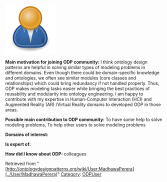 [![Image:ODPUser.png](../images/a/a6/ODPUser.png)](../Image/ODPUser.png "Image:ODPUser.png")




  





__Main motivation for joining ODP community:__ I think ontology design patterns are helpful in solving similar types of modeling problems in different domains. Even though there could be domain-specific knowledge and ontologies, we often see similar modules (core classes and relationships) which could bring redundancy if not handled properly. Thus, ODP makes modeling tasks easier while bringing the best practices of reusability and modularity into ontology engineering. I am happy to contribute with my expertise in Human-Computer Interaction (HCI) and Augmented Reality (AR) /Virtual Reality domains to developed ODP in those areas.


__Possible main contribution to ODP community:__ To have some help to solve modeling problems, To help other users to solve modeling problems


__Domains of interest:__


  



__Is expert of:__


  

__How did I know about ODP:__ colleagues






Retrieved from "[http://ontologydesignpatterns.org/wiki/User:MadhawaPerera](../User/MadhawaPerera)"
 [Category](http://ontologydesignpatterns.org/wiki/Special:Categories "Special:Categories"): [ODPUser](../Category/ODPUser "Category:ODPUser")